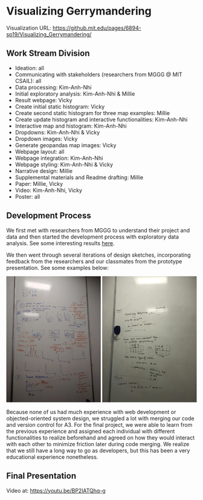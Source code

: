 # Visualizing Gerrymandering
Visualization URL: https://github.mit.edu/pages/6894-sp19/Visualizing_Gerrymandering/

## Work Stream Division
* Ideation: all
* Communicating with stakeholders (researchers from MGGG @ MIT CSAIL): all
* Data processing: Kim-Anh-Nhi
* Initial exploratory analysis: Kim-Anh-Nhi & Millie
* Result webpage: Vicky
* Create initial static histogram: Vicky
* Create second static histogram for three map examples: Millie
* Create update histogram and interactive functionalities: Kim-Anh-Nhi
* Interactive map and histogram: Kim-Anh-Nhi
* Dropdowns: Kim-Anh-Nhi & Vicky
* Dropdown images: Vicky
* Generate geopandas map images: Vicky
* Webpage layout: all
* Webpage integration: Kim-Anh-Nhi
* Webpage styling: Kim-Anh-Nhi & Vicky
* Narrative design: Millie
* Supplemental materials and Readme drafting: Millie
* Paper: Millie, Vicky 
* Video: Kim-Anh-Nhi, Vicky
* Poster: all

## Development Process
We first met with researchers from MGGG to understand their project and data and then started the development process with exploratory data analysis. See some interesting results [here](https://github.mit.edu/pages/6894-sp19/Visualizing_Gerrymandering/results.html).

We then went through several iterations of design sketches, incorporating feedback from the researchers and our classmates from the prototype presentation. See some examples below:

<img src="images/sketch1.jpg" width="250">                       <img src="images/sketch2.jpg" width="250">


Because none of us had much experience with web development or objected-oriented system design, we struggled a lot with merging our code and version control for A3. For the final project, we were able to learn from the previous experience and assigned each individual with different functionalities to realize beforehand and agreed on how they would interact with each other to minimize friction later during code merging. We realize that we still have a long way to go as developers, but this has been a very educational experience nonetheless. 

## Final Presentation
Video at: https://youtu.be/BP2lATQhq-g
